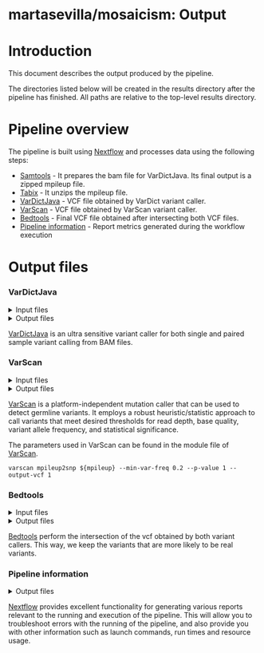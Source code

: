 # martasevilla/mosaicism: Output

# Introduction

This document describes the output produced by the pipeline.

The directories listed below will be created in the results directory after the pipeline has finished. All paths are relative to the top-level results directory.

<!-- TODO nf-core: Write this documentation describing your workflow's output -->

# Pipeline overview

The pipeline is built using [Nextflow](https://www.nextflow.io/) and processes data using the following steps:

- [Samtools](#samtools) - It prepares the bam file for VarDictJava. Its final output is a zipped mpileup file.   
- [Tabix](#tabix) - It unzips the mpileup file.
- [VarDictJava](#vardictjava) - VCF file obtained by VarDict variant caller.
- [VarScan](#varscan) - VCF file obtained by VarScan variant caller.
- [Bedtools](#bedtools) - Final VCF file obtained after intersecting both VCF files.  
- [Pipeline information](#pipeline-information) - Report metrics generated during the workflow execution

# Output files
<!---
### Samtools

<details markdown="1">
<summary>Output files</summary>

- `Samtools/`
  - `*.bam`: Sorted bam file.
  - `*.mpileip.gz`: Zip archive containing the mpileup file (VarDictJava input).

</details>

[Samtools](https://varscan.sourceforge.net/) prepares the data input for VarDictJava. This variant calling needs a mpileup file. It produces a zipped mpileip file, that is unzipped by [Tabix](http://www.htslib.org/doc/tabix.html). For further reading and documentation see the [Samtools help pages](http://www.htslib.org/doc/#manual-pages).
-->

### VarDictJava

<details markdown="1">
<summary>Input files</summary>

- `bam file`
- `bam.bai file`
- `bed file containing the regions of interest`
- `reference fasta file`
- `reference fasta.fai file`

</details>

<details markdown="1">
<summary>Output files</summary>

- `*.vcf.gz`

</details>

[VarDictJava](https://github.com/AstraZeneca-NGS/VarDictJava) is an ultra sensitive variant caller for both single and paired sample variant calling from BAM files.

### VarScan

<details markdown="1">
<summary>Input files</summary>

- `mpileup file`

</details>

<details markdown="1">
<summary>Output files</summary>

- `*.vcf.gz`

</details>

[VarScan](https://varscan.sourceforge.net/) is a platform-independent mutation caller that can be used to detect germline variants. It employs a robust heuristic/statistic approach to call variants that meet desired thresholds for read depth, base quality, variant allele frequency, and statistical significance.

The parameters used in VarScan can be found in the module file of [VarScan](.,/modules/local/varscan/main.nf).

```console
varscan mpileup2snp ${mpileup} --min-var-freq 0.2 --p-value 1 --output-vcf 1
```

### Bedtools

<details markdown="1">
<summary>Input files</summary>

- `vcf file 1`
- `vcf file 2`

</details>

<details markdown="1">
<summary>Output files</summary>

- `*.vcf` : vcf containing the intersection between both variant callers.

</details>

[Bedtools](https://bedtools.readthedocs.io/en/latest/) perform the intersection of the vcf obtained by both variant callers. This way, we keep the variants that are more likely to be real variants.

### Pipeline information

<details markdown="1">
<summary>Output files</summary>

- `pipeline_info/`
  - Reports generated by Nextflow: `execution_report.html`, `execution_timeline.html`, `execution_trace.txt` and `pipeline_dag.dot`/`pipeline_dag.svg`.
  - Reports generated by the pipeline: `pipeline_report.html`, `pipeline_report.txt` and `software_versions.yml`. The `pipeline_report*` files will only be present if the `--email` / `--email_on_fail` parameter's are used when running the pipeline.
  - Reformatted samplesheet files used as input to the pipeline: `samplesheet.valid.csv`.

</details>

[Nextflow](https://www.nextflow.io/docs/latest/tracing.html) provides excellent functionality for generating various reports relevant to the running and execution of the pipeline. This will allow you to troubleshoot errors with the running of the pipeline, and also provide you with other information such as launch commands, run times and resource usage.
